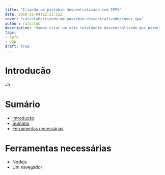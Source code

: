 ```yaml
---
title: "Criando um pastebin descentralizado com IPFS"
date: 2019-11-04T22:23:52Z
cover: "ratsclub/criando-um-pastebin-descentralizado/cover.jpg"
author: ratsclub
description: "Vamos criar um site totalmente descentralizado que permite o compartilhamento de textos."
tags:
- ipfs
- p2p
draft: true
---
```


# Introducão

Já

# Sumário
- [Introducão](#introduc%c3%a3o)
- [Sumário](#sum%c3%a1rio)
- [Ferramentas necessárias](#ferramentas-necess%c3%a1rias)

# Ferramentas necessárias
- Nodejs
- Um navegador
